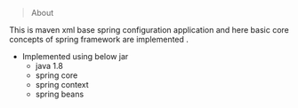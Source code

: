 > About 

 This is maven xml base spring configuration application and here basic core concepts of spring framework are implemented .
   - Implemented using below jar
      - java 1.8 
      - spring core 
      - spring context
      - spring beans
